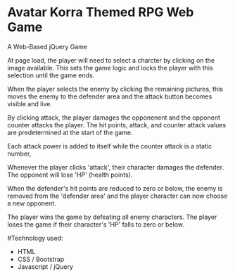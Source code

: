 # Avatar Korra Themed RPG Web Game

A Web-Based jQuery Game

At page load, the player will need to select a charcter by clicking on the image available. This sets the game logic and locks the player with this selection until the game ends.

When the player selects the enemy by clicking the remaining pictures, this moves the enemy to the defender area and the
attack button becomes visible and live.

By clicking attack, the player damages the opponenent and the opponent counter attacks the player. The hit points, attack, and counter attack values are predetermined at the start of the game.

Each attack power is added to itself while the counter attack is a static number,
     
Whenever the player clicks 'attack', their character damages the defender. The opponent will lose 'HP' (health points).

When the defender's hit points are reduced to zero or below, the enemy is removed from the 'defender area' and the player character can now choose a new opponent.

The player wins the game by defeating all enemy characters. The player loses the game if their character's 'HP' falls to zero or below.

#Technology used:

- HTML
- CSS / Bootstrap
- Javascript / jQuery
